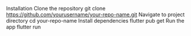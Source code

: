 Installation
Clone the repository
git clone https://github.com/yourusername/your-repo-name.git
Navigate to project directory
cd your-repo-name
Install dependencies
flutter pub get
Run the app
flutter run 